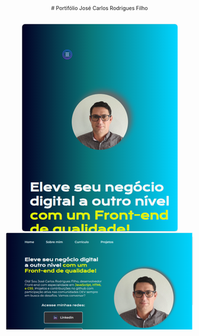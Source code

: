 
<div style="text-align: center;">
    # Portifólio José Carlos Rodrigues Filho
</div>
<br>
<br>
<div style="text-align: center;">
    <img title="Versão Mobile" alt="versão mobile da aplicação" src="img/mobile-portifolio.png">
    <br>
    <img title="Versão Desktop" alt="versão desktop da aplicação" src="img/desktop-portifolio.png">
</div>
